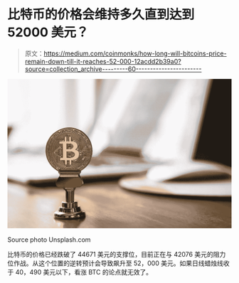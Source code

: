 # 比特币的价格会维持多久直到达到 52000 美元？

> 原文：<https://medium.com/coinmonks/how-long-will-bitcoins-price-remain-down-till-it-reaches-52-000-12acdd2b39a0?source=collection_archive---------60----------------------->

![](img/4d64f1af79123494b5542534735afb67.png)

Source photo Unsplash.com

比特币的价格已经跌破了 44671 美元的支撑位，目前正在与 42076 美元的阻力位作战。从这个位置的逆转预计会导致飙升至 52，000 美元。如果日线蜡烛线收于 40，490 美元以下，看涨 BTC 的论点就无效了。
